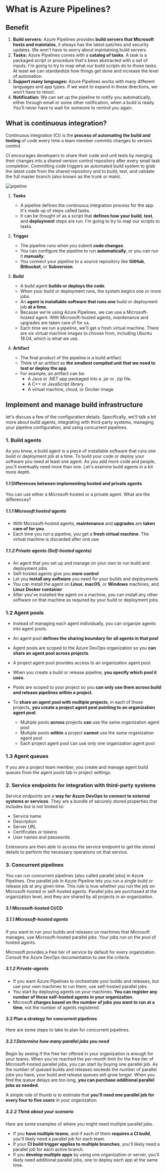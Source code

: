 # What is Azure Pipelines?

## Benefit

1. **Build servers:** Azure Pipelines provides **build servers that Microsoft hosts and maintains**, it always has the latest patches and security updates. We won't have to worry about maintaining build servers.
2. **Tasks:** Azure Pipelines comes with a **catalog of tasks**. A task is a packaged script or procedure that's been abstracted with a set of inputs. I'm going to try to map what our build scripts do to those tasks. At least we can standardize how things get done and increase the level of automation.
3. **Support many languages:** Azure Pipelines works with many different languages and app types. If we want to expand in those directions, we won't have to retool.
4. **Notification:** We can set up the pipeline to notify you automatically, either through email or some other notification, when a build is ready. You'll never have to wait for someone to remind you again.

## What is continuous integration?

Continuous integration (CI) is the **process of automating the build and testing** of code every time a team member commits changes to version control.

CI encourages developers to share their code and unit tests by merging their changes into a shared version control repository after every small task completion. Committing code triggers an automated build system to grab the latest code from the shared repository and to build, test, and validate the full master branch (also known as the trunk or main).

![pipeline](../../Image/LP6/M1/pipeline.png)

1. **Tasks**

    * A pipeline defines the continuous integration process for the app. It's made up of steps called tasks.
    * It can be thought of as a script that **defines how your build**, **test**, and **deployment** steps are run. I'm going to try to map our scripts to tasks.

2. **Trigger**

    * The pipeline runs when you submit **code changes**.
    * You can configure the pipeline to run **automatically**, or you can run it **manually**.
    * You connect your pipeline to a source repository like **GitHub**, **Bitbucket**, or **Subversion**.

3. **Build**

    * A build agent **builds or deploys the code**.
    * When your build or deployment runs, the system begins one or more jobs.
    * An **agent is installable software that runs one** build or deployment job **at a time**.
    * Because we're using Azure Pipelines, we can use a Microsoft-hosted agent. With Microsoft-hosted agents, maintenance and upgrades are taken care of for us.
    * Each time we run a pipeline, we'll get a fresh virtual machine. There are six virtual machine images to choose from, including Ubuntu 18.04, which is what we use.

4. **Artifact**

    * The final product of the pipeline is a build artifact.
    * Think of an artifact as **the smallest compiled unit that we need to test or deploy the app**.
    * For example, an artifact can be:
        * A Java or .NET app packaged into a .jar or .zip file.
        * A C++ or JavaScript library.
        * A virtual machine, cloud, or Docker image.

## Implement and manage build infrastructure

let's discuss a few of the configuration details. Specifically, we'll talk a bit more about build agents, integrating with third-party systems, managing your pipeline configuration, and using concurrent pipelines.

### 1. Build agents

As you know, a build agent is a piece of installable software that runs one build or deployment job at a time. To build your code or deploy your software you need at least one agent. As you add more code and people, you'll eventually need more than one. Let's examine build agents in a bit more depth.

#### 1.1 Differences between implementing hosted and private agents

You can use either a Microsoft-hosted or a private agent. What are the differences?

##### 1.1.1 Microsoft hosted agents

* With Microsoft-hosted agents, **maintenance** and **upgrades** are **taken care of for you**.
* Each time you run a pipeline, you get a **fresh virtual machine**. The virtual machine is discarded after one use.

##### 1.1.2 Private agents (Self-hosted agents)

* An agent that you set up and manage on your own to run build and deployment jobs
* Self-hosted agents give you **more control**
* Let you **install any software** you need for your builds and deployments
* You can install the agent on **Linux**, **macOS**, or **Windows** machines, and **Linux Docker container**
* After you've installed the agent on a machine, you can install any other software on that machine as required by your build or deployment jobs.

### 1.2 Agent pools

* Instead of managing each agent individually, you can organize agents into agent pools.
* An agent pool **defines the sharing boundary for all agents in that pool**
* Agent pools are scoped to the Azure DevOps organization so you **can share an agent pool across projects**.
* A project agent pool provides access to an organization agent pool.
* When you create a build or release pipeline, **you specify which pool it uses**.
* Pools are scoped to your project so you **can only use them across build and release pipelines within a project**.

* To **share an agent pool with multiple projects**, in each of those projects, **you create a project agent pool pointing to an organization agent pool**.
  * Multiple pools **across** projects **can** use the same organization agent pool
  * Multiple pools **within** a project **cannot** use the same organization agent pool
  * Each project agent pool can use only one organization agent pool

### 1.3 Agent queues

If you are a project team member, you create and manage agent build queues from the agent pools tab in project settings.

### 2. Service endpoints for integration with third-party systems

Service endpoints are a **way for Azure DevOps to connect to external systems or services**. They are a bundle of securely stored properties that includes but is not limited to:

* Service name
* Description
* Server URL
* Certificates or tokens
* User names and passwords

Extensions are then able to access the service endpoint to get the stored details to perform the necessary operations on that service.

### 3. Concurrent pipelines

You can run concurrent pipelines (also called parallel jobs) in Azure Pipelines. One parallel job in Azure Pipeline lets you run a single build or release job at any given time. This rule is true whether you run the job on Microsoft-hosted or self-hosted agents. Parallel jobs are purchased at the organization level, and they are shared by all projects in an organization.

#### 3.1 Microsoft-hosted CI/CD

##### 3.1.1 Microsoft-hosted agents

If you want to run your builds and releases on machines that Microsoft manages, use Microsoft-hosted parallel jobs. Your jobs run on the pool of hosted agents.

Microsoft provides a free tier of service by default for every organization. Consult the Azure DevOps documentation to see the criteria.

##### 3.1.2 Private-agents

* If you want Azure Pipelines to orchestrate your builds and releases, but use your own machines to run them, use self-hosted parallel jobs.
* You start by deploying agents on your machines. **You can register any number of these self-hosted agents in your organization**.
* Microsoft **charges based on the number of jobs you want to run at a time**, not the number of agents registered.

#### 3.2 Plan a strategy for concurrent pipelines

Here are some steps to take to plan for concurrent pipelines.

##### 3.2.1 Determine how many parallel jobs you need

Begin by seeing if the free tier offered in your organization is enough for your teams. When you've reached the per-month limit for the free tier of Microsoft-hosted parallel jobs, you can start by buying one parallel job. As the number of queued builds and releases exceeds the number of parallel jobs you have, your build and release queues will grow longer. When you find the queue delays are too long, **you can purchase additional parallel jobs as needed**.

A simple rule of thumb is to estimate that **you'll need one parallel job for every four to five users** in your organization.

##### 3.2.2 Think about your scenario

Here are some examples of where you might need multiple parallel jobs.

* If you **have multiple teams**, and if each of them **requires a CI build**, you'll likely need a parallel job for each team.
* If your **CI build trigger applies to multiple branches**, you'll likely need a parallel job for each active branch.
* If you **develop multiple apps** by using one organization or server, you'll likely need additional parallel jobs, one to deploy each app at the same time.
